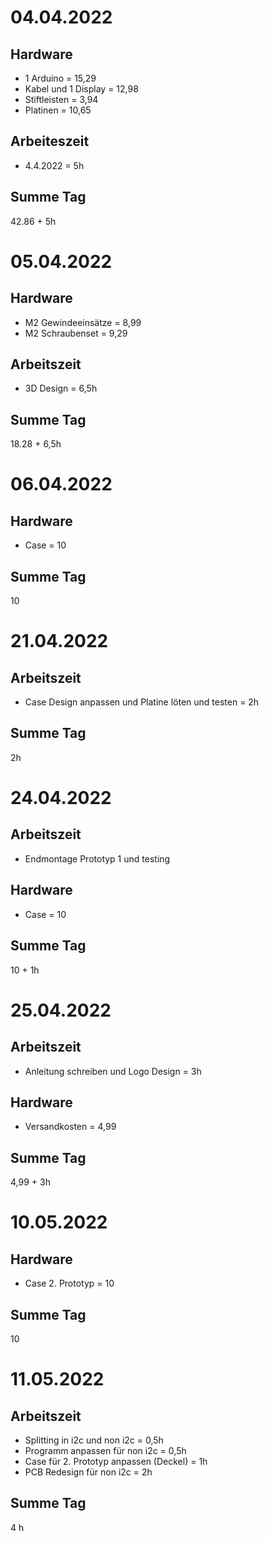 # 04.04.2022

## Hardware
- 1 Arduino = 15,29
- Kabel und 1 Display = 12,98
- Stiftleisten = 3,94
- Platinen = 10,65

## Arbeiteszeit
- 4.4.2022 = 5h

## Summe Tag

42.86 + 5h

# 05.04.2022

## Hardware
- M2 Gewindeeinsätze = 8,99
- M2 Schraubenset = 9,29

## Arbeitszeit
- 3D Design = 6,5h

## Summe Tag

18.28 + 6,5h

# 06.04.2022

## Hardware

- Case = 10

## Summe Tag

10

# 21.04.2022

## Arbeitszeit
- Case Design anpassen und Platine löten und testen = 2h

## Summe Tag

2h

# 24.04.2022

## Arbeitszeit
- Endmontage Prototyp 1 und testing

## Hardware

- Case = 10

## Summe Tag

10 + 1h

# 25.04.2022

## Arbeitszeit

- Anleitung schreiben und Logo Design = 3h

## Hardware

- Versandkosten = 4,99

## Summe Tag

4,99 + 3h

# 10.05.2022

## Hardware
- Case 2. Prototyp = 10

## Summe Tag

10

# 11.05.2022

## Arbeitszeit

- Splitting in i2c und non i2c = 0,5h
- Programm anpassen für non i2c = 0,5h
- Case für 2. Prototyp anpassen (Deckel) = 1h
- PCB Redesign für non i2c = 2h

## Summe Tag

4 h
